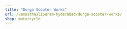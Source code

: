 ```yaml
---
title: "Durga Scooter Works"
url: /vanasthaslipuram-hyderabad/durga-scooter-works/
shop: motorcycle
---
```

